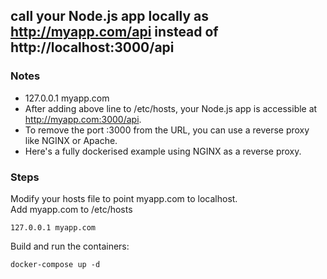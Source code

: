 ## call your Node.js app locally as http://myapp.com/api instead of http://localhost:3000/api

### Notes
* 127.0.0.1 myapp.com
* After adding above line to /etc/hosts, your Node.js app is accessible at http://myapp.com:3000/api.
* To remove the port :3000 from the URL, you can use a reverse proxy like NGINX or Apache.
* Here's a fully dockerised example using NGINX as a reverse proxy.

### Steps
Modify your hosts file to point myapp.com to localhost. \
Add myapp.com to /etc/hosts
```
127.0.0.1 myapp.com
```

Build and run the containers:
```
docker-compose up -d
```